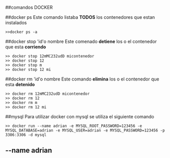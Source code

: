 ##comandos DOCKER


##docker ps 
Este comando listaba **TODOS** los contenedores que estan instalados
```
>>docker ps -a
```

##docker stop 'id'o nombre
Este comenado **detiene** los o el contenedor que esta **corriendo**

```
>> docker stop 12mMC232udD micontenedor
>> docker stop 12
>> docker stop m
>> docker stop 12 mi
```

##docker rm 'id'o nombre
Este comando **elimina** los o el contenedor que esta **detenido**

```
>> docker rm 12mMC232udD micontenedor
>> docker rm 12
>> docker rm m
>> docker rm 12 mi
```
##mysql
Para utilizar docker con mysql se utiliza el siguiente comando

```
>> docker run --name adrian -e MYSQL_ROOT_PASSWORD=123456 -e MYSQL_DATABASE=adrian -e MYSQL_USER=adrian -e MYSQL_PASSWORD=123456 -p 3306:3306 -d mysql
```

## --name adrian 


